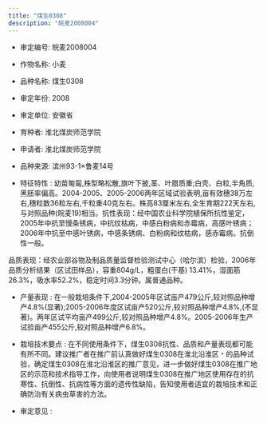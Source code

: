 ```yaml
---
title: "煤生0308"
description: "皖麦2008004"
---
```

* 审定编号:  皖麦2008004

*  作物名称:  小麦

*  品种名称:  煤生0308

*  审定年份:  2008

*  审定单位:  安徽省

* 育种者:  淮北煤炭师范学院

*  申请者:  淮北煤炭师范学院

*  品种来源:  滨州93-1×鲁麦14号

*  特征特性 : 
幼苗匍匐,株型略松散,旗叶下披,茎、叶腊质重;白壳、白粒,半角质,黑胚率偏高。2004-2005、2005-2006两年区域试验表明,亩有效穗38万左右,穗粒数36粒左右,千粒重40克左右。株高83厘米左右,全生育期222天左右,与对照品种(皖麦19)相当。抗性表现：经中国农业科学院植保所抗性鉴定，2005年中抗至慢条锈病，中抗纹枯病，中感白粉病和赤霉病，高感叶锈病；2006年中抗至中感叶锈病，中感条锈病、白粉病和纹枯病，感赤霉病。抗倒性一般。
品质表现：经农业部谷物及制品质量监督检验测试中心（哈尔滨）检验，2006年品质分析结果（区试田样品），容重804g/L，粗蛋白(干基) 13.41%，湿面筋26.3%，吸水率52.2%，稳定时间3.3分钟。属普通品种。
 
*  产量表现 : 
在一般栽培条件下,2004-2005年区试亩产479公斤,较对照品种增产4.8%(显著);2005-2006年度区试亩产520公斤,较对照品种增产4.8%,(不显著)。两年区试平均亩产499公斤,较对照品种增产4.8%。2005-2006年生产试验亩产455公斤,较对照品种增产6.8%。

*  栽培技术要点 : 
在不同使用条件下，煤生0308抗性、品质和产量表现都可能有所不同。建议推广者在推广前认真做好煤生0308在淮北沿淮区﹡的品种试验，确定煤生0308在淮北沿淮区的推广意见，进一步做好煤生0308在推广地区的示范和技术指导工作，向使用者说明煤生0308在推广地区使用存在的抗寒性、抗倒性、抗病性等方面的遗传性缺陷，告知使用者适宜的栽培技术和正确防治有关病虫草害的方法。

*  审定意见 : 

